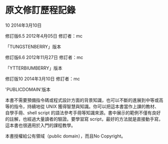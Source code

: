 # 原文修訂歷程記錄

10 2014年3月10日

修訂版6.5 2012年4月05日 修訂者：mc&#x20;

「TUNGSTENBERRY」版本&#x20;

修訂版6.6 2012年11月27日 修訂者：mc&#x20;

「YTTERBIUMBERRY」版本&#x20;

修訂版10 2014年3月10日 修訂者：mc&#x20;

'PUBLICDOMAIN'版本&#x20;

本書不需要預備指令碼或程式設計方面的背景知識，也可以不斷的進展到中等或高等的指令，持續地從 UNIX 獲得智慧與知識。你可以把這本書當作上課的教材、自學手冊、shell script 的語法參考手冊等知識來源。書中展示的範例不僅有良好的註解，也經過大量讀者的驗證。要學習寫 script，最好的方法就是直接動手寫，這本書也很適用於入門的課程教學。

本書授權給公有領域（public domain），而且No Copyright。
